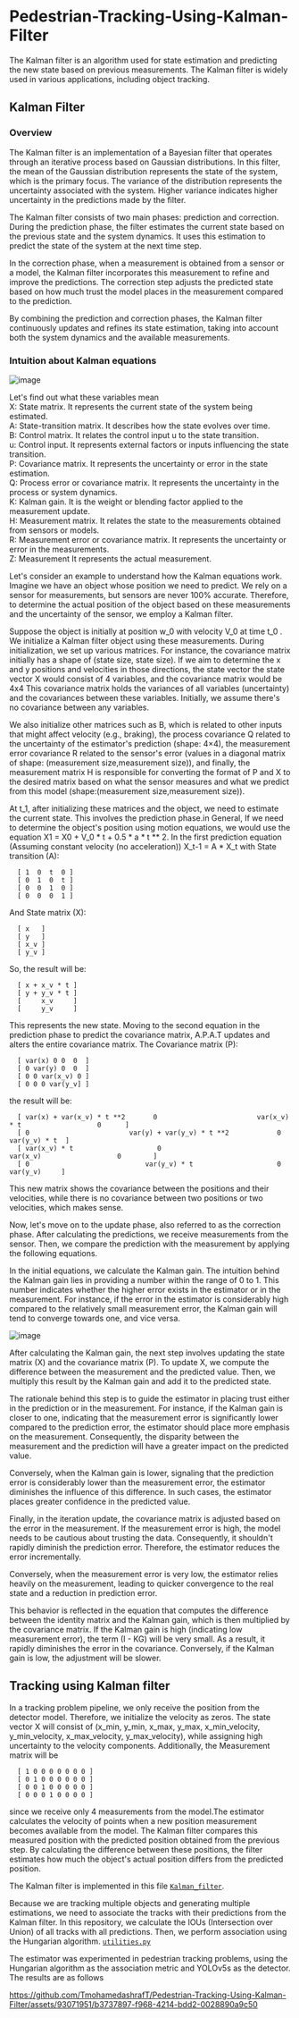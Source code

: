 # Pedestrian-Tracking-Using-Kalman-Filter
The Kalman filter is an algorithm used for state estimation and predicting the new state based on previous measurements. The Kalman filter is widely used in various applications, including object tracking.

## Kalman Filter
### Overview
The Kalman filter is an implementation of a Bayesian filter that operates through an iterative process based on Gaussian distributions. In this filter, the mean of the Gaussian distribution represents the state of the system, which is the primary focus. The variance of the distribution represents the uncertainty associated with the system. Higher variance indicates higher uncertainty in the predictions made by the filter.

The Kalman filter consists of two main phases: prediction and correction. During the prediction phase, the filter estimates the current state based on the previous state and the system dynamics. It uses this estimation to predict the state of the system at the next time step.

In the correction phase, when a measurement is obtained from a sensor or a model, the Kalman filter incorporates this measurement to refine and improve the predictions. The correction step adjusts the predicted state based on how much trust the model places in the measurement compared to the prediction.

By combining the prediction and correction phases, the Kalman filter continuously updates and refines its state estimation, taking into account both the system dynamics and the available measurements.

### Intuition about Kalman equations
![image](https://github.com/TmohamedashrafT/Pedestrian-Tracking-Using-Kalman-Filter/blob/main/kalman%20pipline.png)

Let's find out what these variables mean<br />
X: State matrix. It represents the current state of the system being estimated.<br />
A: State-transition matrix. It describes how the state evolves over time.<br />
B: Control matrix. It relates the control input u to the state transition.<br />
u: Control input. It represents external factors or inputs influencing the state transition.<br />
P: Covariance matrix. It represents the uncertainty or error in the state estimation.<br />
Q: Process error or covariance matrix. It represents the uncertainty in the process or system dynamics.<br />
K: Kalman gain. It is the weight or blending factor applied to the measurement update.<br />
H: Measurement matrix. It relates the state to the measurements obtained from sensors or models.<br />
R: Measurement error or covariance matrix. It represents the uncertainty or error in the measurements.<br />
Z: Measurement It represents the actual measurement.<br />

Let's consider an example to understand how the Kalman equations work. Imagine we have an object whose position we need to predict. We rely on a sensor for measurements, but sensors are never 100% accurate. Therefore, to determine the actual position of the object based on these measurements and the uncertainty of the sensor, we employ a Kalman filter.

Suppose the object is initially at position w_0 with velocity V_0 at time t_0 . We initialize a Kalman filter object using these measurements. During initialization, we set up various matrices. For instance, the covariance matrix initially has a shape of (state size, state size). If we aim to determine the x and y positions and velocities in those directions, the state vector the state vector X would consist of 4 variables, and the covariance matrix would be 4x4 This covariance matrix holds the variances of all variables (uncertainty) and the covariances between these variables. Initially, we assume there's no covariance between any variables.

We also initialize other matrices such as B, which is related to other inputs that might affect velocity (e.g., braking), the process covariance Q related to the uncertainty of the estimator's prediction (shape: 4×4), the measurement error covariance R related to the sensor's error (values in a diagonal matrix of shape: (measurement size,measurement size)), and finally, the measurement matrix  H is responsible for converting the format of P and X to the desired matrix based on what the sensor measures and what we predict from this model (shape:(measurement size,measurement size)).

At t_1, after initializing these matrices and the object, we need to estimate the current state. This involves the prediction phase.in General, If we need to determine the object's position using motion equations, we would use the equation X1 = X0 + V_0 * t + 0.5 * a * t ** 2. In the first prediction equation (Assuming constant velocity (no acceleration)) X_t-1 = A * X_t
with State transition (A):

      [ 1  0  t  0 ]
      [ 0  1  0  t ]
      [ 0  0  1  0 ]
      [ 0  0  0  1 ]
And State matrix (X):

      [ x   ]
      [ y   ] 
      [ x_v ]
      [ y_v ]
 
So, the result will be:

      [ x + x_v * t ]
      [ y + y_v * t ]
      [     x_v     ]
      [     y_v     ]
This represents the new state. Moving to the second equation in the prediction phase to predict the covariance matrix, A.P.A.T updates and alters the entire covariance matrix. 
The Covariance matrix (P):

      [ var(x) 0 0  0  ]
      [ 0 var(y) 0  0  ]
      [ 0 0 var(x_v) 0 ]
      [ 0 0 0 var(y_v] ]
the result will be:

      [ var(x) + var(x_v) * t **2       0                         var(x_v) * t                   0      ]
      [ 0                         var(y) + var(y_v) * t **2            0                  var(y_v) * t  ]
      [ var(x_v) * t                     0                          var(x_v)                   0        ]
      [ 0                             var(y_v) * t                     0                   var(y_v)     ]
This new matrix shows the covariance between the positions and their velocities, while there is no covariance between two positions or two velocities, which makes sense.

Now, let's move on to the update phase, also referred to as the correction phase. After calculating the predictions, we receive measurements from the sensor. Then, we compare the prediction with the measurement by applying the following equations.

In the initial equations, we calculate the Kalman gain. The intuition behind the Kalman gain lies in providing a number within the range of 0 to 1. This number indicates whether the higher error exists in the estimator or in the measurement. For instance, if the error in the estimator is considerably high compared to the relatively small measurement error, the Kalman gain will tend to converge towards one, and vice versa.

![image](https://github.com/TmohamedashrafT/Pedestrian-Tracking-Using-Kalman-Filter/blob/main/Kalman%20gain%20eq.webp)

After calculating the Kalman gain, the next step involves updating the state matrix (X) and the covariance matrix (P). To update X, we compute the difference between the measurement and the predicted value. Then, we multiply this result by the Kalman gain and add it to the predicted state.

The rationale behind this step is to guide the estimator in placing trust either in the prediction or in the measurement. For instance, if the Kalman gain is closer to one, indicating that the measurement error is significantly lower compared to the prediction error, the estimator should place more emphasis on the measurement. Consequently, the disparity between the measurement and the prediction will have a greater impact on the predicted value.

Conversely, when the Kalman gain is lower, signaling that the prediction error is considerably lower than the measurement error, the estimator diminishes the influence of this difference. In such cases, the estimator places greater confidence in the predicted value.


Finally, in the iteration update, the covariance matrix is adjusted based on the error in the measurement. If the measurement error is high, the model needs to be cautious about trusting the data. Consequently, it shouldn't rapidly diminish the prediction error. Therefore, the estimator reduces the error incrementally.

Conversely, when the measurement error is very low, the estimator relies heavily on the measurement, leading to quicker convergence to the real state and a reduction in prediction error.

This behavior is reflected in the equation that computes the difference between the identity matrix and the Kalman gain, which is then multiplied by the covariance matrix. If the Kalman gain is high (indicating low measurement error), the term (I - KG) will be very small. As a result, it rapidly diminishes the error in the covariance. Conversely, if the Kalman gain is low, the adjustment will be slower.

## Tracking using Kalman filter 
In a tracking problem pipeline, we only receive the position from the detector model. Therefore, we initialize the velocity as zeros. The state vector X will consist of (x_min, y_min, x_max, y_max, x_min_velocity, y_min_velocity, x_max_velocity, y_max_velocity), while assigning high uncertainty to the velocity components. Additionally, the Measurement matrix will be

      [ 1 0 0 0 0 0 0 0 ]
      [ 0 1 0 0 0 0 0 0 ]
      [ 0 0 1 0 0 0 0 0 ]
      [ 0 0 0 1 0 0 0 0 ]

since we receive only 4 measurements from the model.The estimator calculates the velocity of points when a new position measurement becomes available from the model. The Kalman filter compares this measured position with the predicted position obtained from the previous step. By calculating the difference between these positions, the filter estimates how much the object's actual position differs from the predicted position.

The Kalman filter is implemented in this file [`Kalman_filter`](https://github.com/TmohamedashrafT/Pedestrian-Tracking-Using-Kalman-Filter/blob/main/Kalman_filter.py).

Because we are tracking multiple objects and generating multiple estimations, we need to associate the tracks with their predictions from the Kalman filter. In this repository, we calculate the IOUs (Intersection over Union) of all tracks with all predictions. Then, we perform association using the Hungarian algorithm. [`utilities.py`](https://github.com/TmohamedashrafT/Pedestrian-Tracking-Using-Kalman-Filter/blob/main/utilities.py)

The estimator was experimented in pedestrian tracking problems, using the Hungarian algorithm as the association metric and YOLOv5s as the detector. The results are as follows


https://github.com/TmohamedashrafT/Pedestrian-Tracking-Using-Kalman-Filter/assets/93071951/b3737897-f968-4214-bdd2-0028890a9c50











